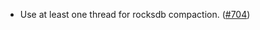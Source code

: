 - Use at least one thread for rocksdb compaction.
  ([#704](https://github.com/anoma/anoma/pull/704))